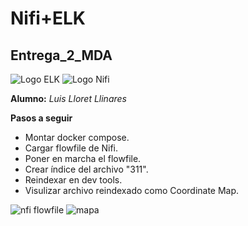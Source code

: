 # Nifi+ELK
## Entrega_2_MDA

![Logo ELK](https://www.intellectualpoint.com/wp-content/uploads/2019/05/Elk-Stack-Logo.png)
![Logo Nifi](https://www.centerity.com/wp-content/uploads/2018/08/nifi-1.png)

 __Alumno:__ *Luis Lloret Llinares*

__Pasos a seguir__

- Montar docker compose.
- Cargar flowfile de Nifi.
- Poner en marcha el flowfile.
- Crear índice del archivo "311".
- Reindexar en dev tools.
- Visulizar archivo reindexado como Coordinate Map.


![nfi flowfile](C:\Users\luisl\Desktop\nifi_elk\Flowfile.png)
![mapa](C:\Users\luisl\Desktop\nifi_elk\mapa.png)
